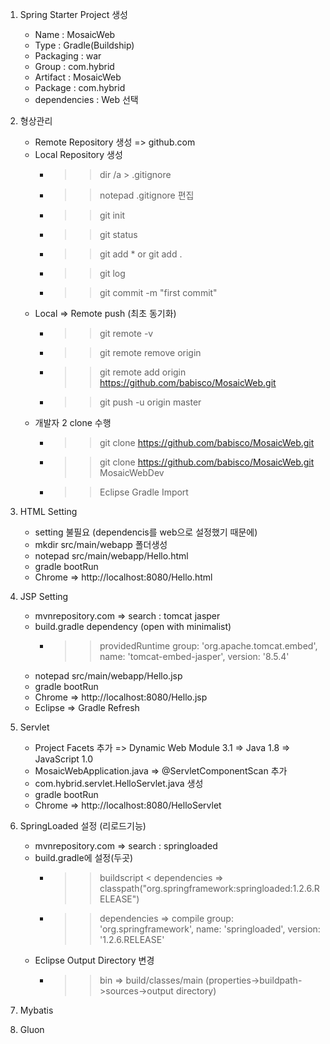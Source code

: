 1. Spring Starter Project 생성
	
	- Name : MosaicWeb
	- Type : Gradle(Buildship)
	- Packaging : war
	- Group : com.hybrid
	- Artifact : MosaicWeb
	- Package : com.hybrid
	- dependencies : Web 선택

2. 형상관리 

	- Remote Repository 생성 => github.com
	- Local Repository 생성
		- >> dir /a > .gitignore
		- >> notepad .gitignore 편집
		- >> git init
		- >> git status
		- >> git add * or git add .
		- >> git log
		- >> git commit -m "first commit"
	- Local => Remote push (최초 동기화)
		- >> git remote -v
		- >> git remote remove origin
		- >> git remote add origin https://github.com/babisco/MosaicWeb.git
		- >> git push -u origin master 
	- 개발자 2 clone 수행
		- >> git clone https://github.com/babisco/MosaicWeb.git
		- >> git clone https://github.com/babisco/MosaicWeb.git MosaicWebDev
		- >> Eclipse Gradle Import

3. HTML Setting
	
	- setting 불필요 (dependencis를 web으로 설정했기 때문에)
	- mkdir src/main/webapp 폴더생성
	- notepad src/main/webapp/Hello.html
	- gradle bootRun
	- Chrome => http://localhost:8080/Hello.html

4. JSP Setting
	
	- mvnrepository.com => search : tomcat jasper
	- build.gradle dependency (open with minimalist)
		- >> providedRuntime group: 'org.apache.tomcat.embed', name: 'tomcat-embed-jasper', version: '8.5.4' 
	- notepad src/main/webapp/Hello.jsp
	- gradle bootRun
	- Chrome => http://localhost:8080/Hello.jsp
	- Eclipse => Gradle Refresh

5. Servlet

	- Project Facets 추가
		=> Dynamic Web Module 3.1 
		=> Java 1.8
		=> JavaScript 1.0
	- MosaicWebApplication.java => @ServletComponentScan 추가
	- com.hybrid.servlet.HelloServlet.java 생성
	- gradle bootRun
	- Chrome => http://localhost:8080/HelloServlet
	
6. SpringLoaded 설정 (리로드기능)
	
	- mvnrepository.com => search : springloaded
	- build.gradle에 설정(두곳)
		- >> buildscript < dependencies => classpath("org.springframework:springloaded:1.2.6.RELEASE")
		- >> dependencies => compile group: 'org.springframework', name: 'springloaded', version: '1.2.6.RELEASE'
	- Eclipse Output Directory 변경
		- >> bin => build/classes/main
		(properties->buildpath->sources->output directory)
		 
7. Mybatis

8. Gluon